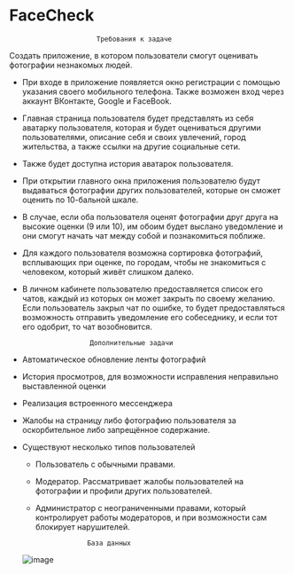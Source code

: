 # FaceCheck

                          Требования к задаче
Создать приложение, в котором пользователи смогут оценивать фотографии незнакомых людей. 
  - При входе в приложение появляется окно регистрации с помощью указания своего мобильного телефона. Также возможен вход через аккаунт ВКонтакте, Google и FaceBook.
  - Главная страница пользователя будет представлять из себя аватарку пользователя, которая и будет оцениваться другими пользователями, описание себя и своих увлечений, город жительства, а также ссылки на другие социальные сети.
  - Также будет доступна история аватарок пользователя.
  - При открытии главного окна приложения пользователю будут выдаваться фотографии других пользователей, которые он сможет оценить по 10-бальной шкале.
  - В случае, если оба пользователя оценят фотографии друг друга на высокие оценки (9 или 10), им обоим будет выслано уведомление и они смогут начать чат между собой и познакомиться поближе.
  - Для каждого пользователя возможна сортировка фотографий, всплывающих при оценке, по городам, чтобы не знакомиться с человеком, который живёт слишком далеко.
  - В личном кабинете пользователю предоставляется список его чатов, каждый из которых он может закрыть по своему желанию. Если пользователь закрыл чат по ошибке, то будет предоставляться возможность отправить уведомление его собеседнику, и если тот его одобрит, то чат возобновится.


                         Дополнительные задачи
  - Автоматическое обновление ленты фотографий
  - История просмотров, для возможности исправления неправильно выставленной оценки
  - Реализация встроенного мессенджера
  - Жалобы на страницу либо фотографию пользователя за оскорбительное либо запрещённое содержание.
  - Существуют несколько типов пользователей
      - Пользователь с обычными правами.
      - Модератор. Рассматривает жалобы пользователей на фотографии и профили других пользователей.
      - Администратор с неограниченными правами, который контролирует работы модераторов, и при возможности сам блокирует нарушителей.
      
      
                         База данных
      ![image](https://user-images.githubusercontent.com/103079724/197048012-d915bb5f-bd47-44ca-a83f-81aaf29e3116.png)

